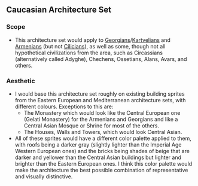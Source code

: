 ## Caucasian Architecture Set

### Scope

 - This architecture set would apply to [Georgians](https://ageofempires.fandom.com/wiki/Georgians)/[Kartvelians](../Civilizations/Kartvelians.md) and [Armenians](../Civilizations/Armenians.md) (but not [Cilicians](https://ageofempires.fandom.com/wiki/Armenians)), as well as some, though not all hypothetical civilizations from the area, such as Circassians (alternatively called Adyghe), Chechens, Ossetians, Alans, Avars, and others.

### Aesthetic

 - I would base this architecture set roughly on existing building sprites from the Eastern European and Mediterranean architecture sets, with different colours. Exceptions to this are:
   - The Monastery which would look like the Central European one (Gelati Monastery) for the Armenians and Georgians and like a Central Asian Mosque or Shrine for most of the others.
   - The Houses, Walls and Towers, which would look Central Asian.
 - All of these sprites would have a different color palette applied to them, with roofs being a darker gray (slightly lighter than the Imperial Age Western European ones) and the bricks being shades of beige that are darker and yellower than the Central Asian buildings but lighter and brighter than the Eastern European ones. I think this color palette would make the architecture the best possible combination of representative and visually distinctive.